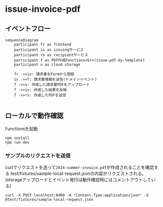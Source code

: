  # issue-invoice-pdf

## イベントフロー

```mermaid
sequenceDiagram
	participant fr as frontend
	participant is as issuingサービス
	participant rs as recipientサービス
	participant f as PDF作成Functions<br>(issue-pdf-by-template)
	participant s as cloud storage
	
	fr ->>is: 請求書をFormから登録
	is ->>f: 請求書情報を送信(ドメインイベント)
	f ->>s: 作成した請求書PDFをアップロード
	f ->>is: 作成した結果を反映
	f ->>rs: 作成したPDFを送信
	
```

## ローカルで動作確認
Functionsを起動
```
npm install
npm run dev
```

### サンプルのリクエストを送信
curlでリクエストを送って`2024-summer-invoice.pdf`が作成されることを確認する
test/fixtures/sample-local-request.jsonの内容がリクエストされる。
(storageアップロードとイベント発行は動作確認時にはコメントアウトしている)
```
curl -X POST localhost:8400 -H "Content-Type:application/json" -d @test/fixtures/sample-local-request.json
```



##